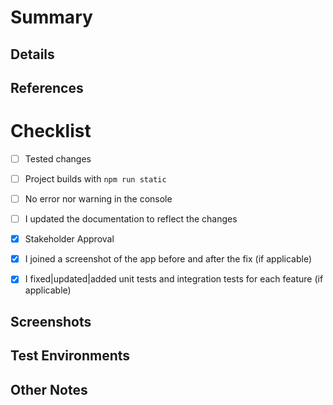 # Summary

<!--
Provide an overview

-   How to reproduce the bug?
-   What was the reason?
-   What is the solution?
-->

## Details

<!-- Add more context to describe the changes -->

## References

<!--
Where can we find more information?

Include any links to specifications, documentations,
 or other resources that you find relevant.

-   [Example reference link 1](www.google.com)
-   [Example reference link 2](www.google.com)
-->

# Checklist

-   [ ] Tested changes
-   [ ] Project builds with `npm run static`
-   [ ] No error nor warning in the console

-   [ ] I updated the documentation to reflect the changes

-   [x] Stakeholder Approval
-   [x] I joined a screenshot of the app before and after the fix (if applicable)
-   [x] I fixed|updated|added unit tests and integration tests for each feature (if applicable)

## Screenshots

<!-- [upload the screenshot here] -->

## Test Environments

<!-- Uncomment all that apply -->

<!-- -   Windows 10 -->
<!-- -   Windows 11 -->
<!-- -   Linux -->

<!-- -   Visual Studio Code -->

## Other Notes

<!-- Add any additional information that would be useful to the developer or QA tester -->
